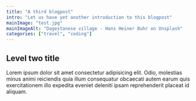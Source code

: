 ```yaml
---
title: "A third blogpost"
intro: "Let us have yet another introduction to this blogpost"
mainImage: "test.jpg"
mainImageAlt: "Dagestanese village - Hans Heiner Buhr on Unsplash"
categories: ["travel", "coding"]
---
```


## Level two title

Lorem ipsum dolor sit amet consectetur adipisicing elit. Odio, molestias minus animi reiciendis quia illum consequatur obcaecati autem earum quis exercitationem illo expedita eveniet deleniti ipsam reprehenderit placeat id aliquam.
